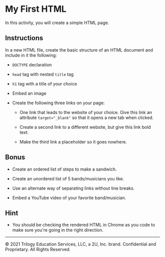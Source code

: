 # My First HTML

In this activity, you will create a simple HTML page.

## Instructions

In a new HTML file, create the basic structure of an HTML document and include in it the following:

* `DOCTYPE` declaration

* `head` tag with nested `title` tag

* `h1` tag with a title of your choice

*  Embed an image

* Create the following three links on your page:

   * One link that leads to the website of your choice. Give this link an attribute `target="_blank"` so that it opens a new tab when clicked.

   * Create a second link to a different website, but give this link bold text.

   * Make the third link a placeholder so it goes nowhere.

## Bonus

* Create an ordered list of steps to make a sandwich.

* Create an unordered list of 5 bands/musicians you like.

* Use an alternate way of separating links without line breaks.

* Embed a YouTube video of your favorite band/musician.

## Hint

* You should be checking the rendered HTML in Chrome as you code to make sure you're going in the right direction.

---

© 2021 Trilogy Education Services, LLC, a 2U, Inc. brand. Confidential and Proprietary. All Rights Reserved.
